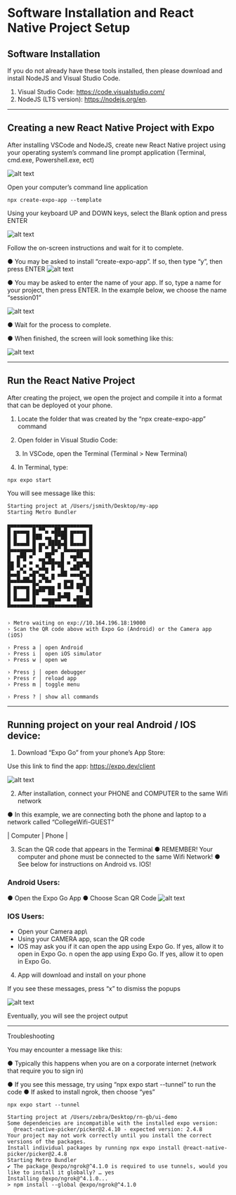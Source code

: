 # Software Installation and React Native Project Setup



## Software Installation

If you do not already have these tools installed, then please download and install NodeJS and Visual Studio Code.

1.	Visual Studio Code: https://code.visualstudio.com/
2.	NodeJS (LTS version): https://nodejs.org/en.


________________________________________


## Creating a new React Native Project with Expo


After installing VSCode and NodeJS, create new React Native project using your operating system’s command line prompt application (Terminal, cmd.exe, Powershell.exe, ect)


![alt text](image.png)

Open your computer’s command line application

`npx create-expo-app --template`


Using your keyboard UP and DOWN keys, select the Blank option and press ENTER

![alt text](image-1.png)

Follow the on-screen instructions and wait for it to complete.

●	You may be asked to install “create-expo-app”. If so, then type “y”, then press ENTER
![alt text](image-2.png)

●	You may be asked to enter the name of your app. If so, type a name for your project, then press ENTER. In the example below, we choose the name “session01”

 ![alt text](image-3.png)

●	Wait for the process to complete.

●	When finished, the screen will look something like this:

![alt text](image-4.png)
________________________________________


## Run the React Native Project

After creating the project, we open the project and compile it into a format that can be deployed ot your phone.


1. Locate the folder that was created by the “npx create-expo-app” command


2. Open folder in Visual Studio Code:

 




 
3. In VSCode, open the Terminal (Terminal > New Terminal)

 

4.  In Terminal, type:

`npx expo start`


You will see message like this:
```
Starting project at /Users/jsmith/Desktop/my-app
Starting Metro Bundler

▄▄▄▄▄▄▄▄▄▄▄▄▄▄▄▄▄▄▄▄▄▄▄▄▄▄▄
█ ▄▄▄▄▄ █ ▀▀▄ ▄██▄█ ▄▄▄▄▄ █
█ █   █ ███ ▄▄ █▀██ █   █ █
█ █▄▄▄█ █ ▄▄ ████▄█ █▄▄▄█ █
█▄▄▄▄▄▄▄█ █ ▀ █▄▀ █▄▄▄▄▄▄▄█
█  ▄██ ▄▀   ██▀  █  ▄▄██  █
█▄ █ ▀ ▄  ▀█▄██▄▄█ ▄ ▀▄▄█▄█
██ ▀▄▀ ▄ ▀▄█▄ █ ▀█  ▄██▀ ▀█
█▄▄█ ▀ ▄█▀▄▄▀ ▄ ▄██ ▄▄▄█▀▄█
█▄▄█▄██▄█ ▄▀█▄▀   ▄▄▄  ▀█ █
█ ▄▄▄▄▄ █▀▄▄▄▄▄ █ █▄█ ██▀▄█
█ █   █ ██▀▀ ██ ▄ ▄▄   ▀ ██
█ █▄▄▄█ █  ▄▄▄▄▄█▀▀█ ▄██▄▄█
█▄▄▄▄▄▄▄█▄▄▄▄██▄▄▄▄▄▄▄███▄█


› Metro waiting on exp://10.164.196.18:19000
› Scan the QR code above with Expo Go (Android) or the Camera app (iOS)

› Press a │ open Android
› Press i │ open iOS simulator
› Press w │ open we

› Press j │ open debugger
› Press r │ reload app
› Press m │ toggle menu

› Press ? │ show all commands

```
________________________________________


## Running project on your real Android / IOS device:

1. Download “Expo Go” from your phone’s App Store:

Use this link to find the app:
https://expo.dev/client

![alt text](image-5.png)
 


2. After installation, connect your PHONE and COMPUTER to the same Wifi network

●	In this example, we are connecting both the phone and laptop to a network called “CollegeWifi-GUEST”

| Computer	| Phone  |
 	 


3.  Scan the QR code that appears in the Terminal
●	REMEMBER! Your computer and phone must be connected to the same Wifi Network!
●	See below for instructions on Android vs. IOS!

 
### Android Users:
●	Open the Expo Go App
●	Choose Scan QR Code
![alt text](image-6.png)
 


### IOS Users:

-	Open your Camera app\
-	Using your CAMERA app, scan the QR code
-	IOS may ask you if it can open the app using Expo Go. If yes, allow it to open in Expo Go.
n open the app using Expo Go. If yes, allow it to open in Expo Go.

4. App will download and install on your phone



If you see these messages, press “x” to dismiss the popups

![alt text](image-8.png)

Eventually, you will see the project output

 

________________________________________


Troubleshooting

You may encounter a message like this:

 

●	Typically this happens when you are on a corporate internet (network that require you to sign in)

●	If you see this message, try using “npx expo start --tunnel” to run the code
●	If asked to install ngrok, then choose “yes”


 ```
npx expo start --tunnel
```
```
Starting project at /Users/zebra/Desktop/rn-gb/ui-demo
Some dependencies are incompatible with the installed expo version:
  @react-native-picker/picker@2.4.10 - expected version: 2.4.8
Your project may not work correctly until you install the correct versions of the packages.
Install individual packages by running npx expo install @react-native-picker/picker@2.4.8
Starting Metro Bundler
✔ The package @expo/ngrok@^4.1.0 is required to use tunnels, would you like to install it globally? … yes
Installing @expo/ngrok@^4.1.0...
> npm install --global @expo/ngrok@^4.1.0
```



